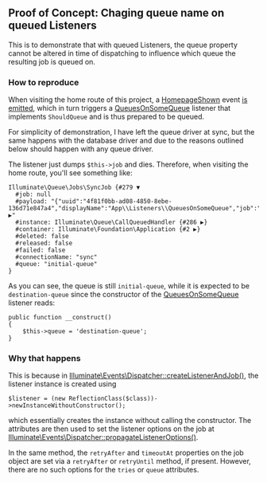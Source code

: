 ## Proof of Concept: Chaging queue name on queued Listeners

This is to demonstrate that with queued Listeners, the queue property cannot be altered in time of dispatching to influence which queue the resulting job is queued on.

### How to reproduce

When visiting the home route of this project, a [HomepageShown](app/Events/HomepageShown.php) event [is emitted](routes/web.php), which in turn triggers a [QueuesOnSomeQueue](app/Listeners/QueuesOnSomeQueue.php) listener that implements `ShouldQueue` and is thus prepared to be queued.

For simplicity of demonstration, I have left the queue driver at sync, but the same happens with the database driver and due to the reasons outlined below should happen with any queue driver.

The listener just dumps `$this->job` and dies. Therefore, when visiting the home route, you'll see something like:

    Illuminate\Queue\Jobs\SyncJob {#279 ▼
      #job: null
      #payload: "{"uuid":"4f81f0bb-ad08-4850-8ebe-136d71e847a4","displayName":"App\\Listeners\\QueuesOnSomeQueue","job":"Illuminate\\Queue\\CallQueuedHandler@call","maxTries":nu ▶"
      #instance: Illuminate\Queue\CallQueuedHandler {#286 ▶}
      #container: Illuminate\Foundation\Application {#2 ▶}
      #deleted: false
      #released: false
      #failed: false
      #connectionName: "sync"
      #queue: "initial-queue"
    }   

As you can see, the queue is still `initial-queue`, while it is expected to be `destination-queue` since the constructor of the [QueuesOnSomeQueue](app/Listeners/QueuesOnSomeQueue.php) listener reads:

    public function __construct()
    {
        $this->queue = 'destination-queue';
    }


### Why that happens

This is because in [Illuminate\Events\Dispatcher::createListenerAndJob()](https://github.com/laravel/framework/blob/7.x/src/Illuminate/Events/Dispatcher.php#L509), the listener instance is created using

`$listener = (new ReflectionClass($class))->newInstanceWithoutConstructor();`

which essentially creates the instance without calling the constructor. The attributes are then used to set the listener options on the job at [Illuminate\Events\Dispatcher::propagateListenerOptions()](https://github.com/laravel/framework/blob/7.x/src/Illuminate/Events/Dispatcher.php#L523).

In the same method, the `retryAfter` and `timeoutAt` properties on the job object are set via a `retryAfter` or `retryUntil` method, if present. However, there are no such options for the `tries` or `queue` attributes.
